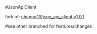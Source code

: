 #JsonApiClient

fork of: [chingor13/json_api_client v1.0.1](https://github.com/chingor13/json_api_client)


#see other branched for features/changes
